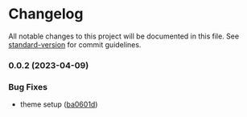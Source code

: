 # Changelog

All notable changes to this project will be documented in this file. See [standard-version](https://github.com/conventional-changelog/standard-version) for commit guidelines.

### 0.0.2 (2023-04-09)


### Bug Fixes

* theme setup ([ba0601d](https://github.com/sojitra7749/angular-nestjs/commit/ba0601d5bc0734214ef1e8af68c414347461f20f))
